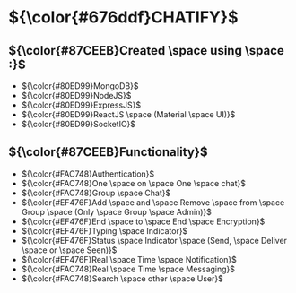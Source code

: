 # ${\color{#676ddf}CHATIFY}$


## ${\color{#87CEEB}Created \space using \space :}$
- ${\color{#80ED99}MongoDB}$
- ${\color{#80ED99}NodeJS}$
- ${\color{#80ED99}ExpressJS}$
- ${\color{#80ED99}ReactJS \space (Material \space UI)}$
- ${\color{#80ED99}SocketIO}$

## ${\color{#87CEEB}Functionality}$
- ${\color{#FAC748}Authentication}$
- ${\color{#FAC748}One \space on \space One \space chat}$
- ${\color{#FAC748}Group \space Chat}$
- ${\color{#EF476F}Add \space and \space Remove \space from \space Group \space (Only \space Group \space Admin)}$
- ${\color{#EF476F}End \space to \space End \space Encryption}$
- ${\color{#EF476F}Typing \space Indicator}$
- ${\color{#EF476F}Status \space Indicator \space (Send, \space Deliver \space or \space Seen)}$
- ${\color{#EF476F}Real \space Time \space Notification}$
- ${\color{#FAC748}Real \space Time \space Messaging}$
- ${\color{#FAC748}Search \space other \space User}$